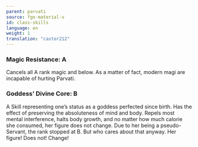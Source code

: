 ```yaml
---
parent: parvati
source: fgo-material-v
id: class-skills
language: en
weight: 1
translation: "castor212"
---
```


### Magic Resistance: A

Cancels all A rank magic and below. As a matter of fact, modern magi are incapable of hurting Parvati.

### Goddess’ Divine Core: B

A Skill representing one’s status as a goddess perfected since birth.
Has the effect of preserving the absoluteness of mind and body. Repels most mental interference, halts body growth, and no matter how much calorie she consumed, her figure does not change.
Due to her being a pseudo-Servant, the rank stopped at B.
But who cares about that anyway.
Her figure! Does not! Change!
